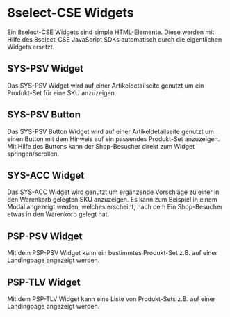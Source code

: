 # 8select-CSE Widgets

Ein 8select-CSE Widgets sind simple HTML-Elemente. Diese werden mit Hilfe des 8select-CSE JavaScript SDKs automatisch durch die eigentlichen Widgets ersetzt.

## SYS-PSV Widget

Das SYS-PSV Widget wird auf einer Artikeldetailseite genutzt um ein Produkt-Set für eine SKU anzuzeigen.

## SYS-PSV Button

Das SYS-PSV Button Widget wird auf einer Artikeldetailseite genutzt um einen Button mit dem Hinweis auf ein passendes Produkt-Set anzuzeigen.
Mit Hilfe des Buttons kann der Shop-Besucher direkt zum Widget springen/scrollen.

## SYS-ACC Widget

Das SYS-ACC Widget wird genutzt um ergänzende Vorschläge zu einer in den Warenkorb gelegten SKU anzuzeigen. Es kann zum Beispiel in einem Modal angezeigt werden, welches erscheint, nach dem Ein Shop-Besucher etwas in den Warenkorb gelegt hat.

## PSP-PSV Widget

Mit dem PSP-PSV Widget kann ein bestimmtes Produkt-Set z.B. auf einer Landingpage angezeigt werden.

## PSP-TLV Widget

Mit dem PSP-TLV Widget kann eine Liste von Produkt-Sets z.B. auf einer Landingpage angezeigt werden.
